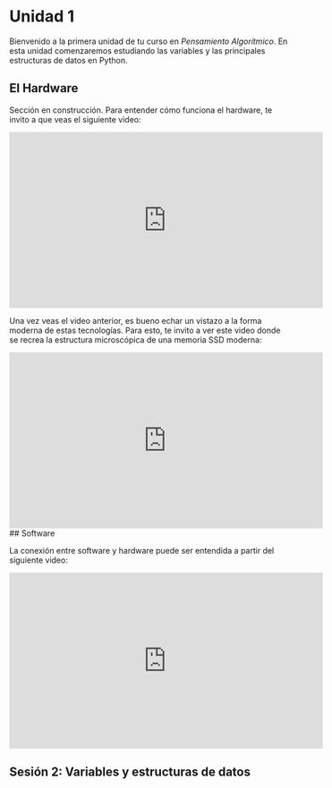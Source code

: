 # Unidad 1

Bienvenido a la primera unidad de tu curso en *Pensamiento Algorítmico*. En esta unidad comenzaremos estudiando las variables y las principales estructuras de datos en Python.
## El Hardware

Sección en construcción. Para entender cómo funciona el hardware, te invito a que veas el siguiente video:

<iframe width="560" height="315" src="https://www.youtube.com/embed/QZwneRb-zqA" frameborder="0" allowfullscreen></iframe>

Una vez veas el video anterior, es bueno echar un vistazo a la forma moderna de estas tecnologías. Para esto, te invito a ver este video donde se recrea la estructura microscópica de una memoria SSD moderna:

<iframe width="560" height="315" src="https://www.youtube.com/embed/5Mh3o886qpg?t=51s" frameborder="0" allowfullscreen></iframe>
## Software

La conexión entre software y hardware puede ser entendida a partir del siguiente video:

<iframe width="560" height="315" src="https://www.youtube.com/embed/HjneAhCy2N4" frameborder="0" allowfullscreen></iframe>

## Sesión 2: Variables y estructuras de datos